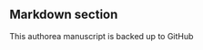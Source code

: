 ## Markdown section

This authorea manuscript is backed up to GitHub [](https://github.com/slochower/Scientific-Paper)